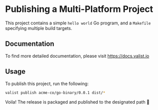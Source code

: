 # Publishing a Multi-Platform Project

This project contains a simple `hello world` Go program, and a `Makefile` specifying multiple build targets.

## Documentation

To find more detailed documentation, please visit https://docs.valist.io

## Usage

To publish this project, run the following:

```bash
valist publish acme-co/go-binary/0.0.1 dist/*
```

Voila! The release is packaged and published to the designated path 🚀
